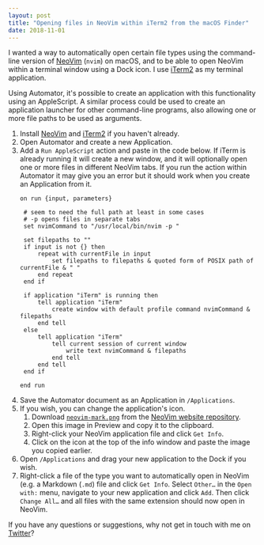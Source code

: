 ```yaml
---
layout: post
title: "Opening files in NeoVim within iTerm2 from the macOS Finder"
date: 2018-11-01
---
```


I wanted a way to automatically open certain file types using the command-line version of [NeoVim](https://neovim.io) (`nvim`) on macOS, and to be able to open NeoVim within a terminal window using a Dock icon. I use [iTerm2](https://iterm2.com) as my terminal application.

Using Automator, it's possible to create an application with this functionality using an AppleScript. A similar process could be used to create an application launcher for other command-line programs, also allowing one or more file paths to be used as arguments.

1. Install [NeoVim](https://neovim.io) and [iTerm2](https://iterm2.com) if you haven't already.
2. Open Automator and create a new Application.
3. Add a `Run AppleScript` action and paste in the code below. If iTerm is already running it will create a new window, and it will optionally open one or more files in different NeoVim tabs. If you run the action within Automator it may give you an error but it should work when you create an Application from it.
   ```applescript
   on run {input, parameters}

   	# seem to need the full path at least in some cases
   	# -p opens files in separate tabs
   	set nvimCommand to "/usr/local/bin/nvim -p "

   	set filepaths to ""
   	if input is not {} then
   		repeat with currentFile in input
   			set filepaths to filepaths & quoted form of POSIX path of currentFile & " "
   		end repeat
   	end if

   	if application "iTerm" is running then
   		tell application "iTerm"
   			create window with default profile command nvimCommand & filepaths
   		end tell
   	else
   		tell application "iTerm"
   			tell current session of current window
   				write text nvimCommand & filepaths
   			end tell
   		end tell
   	end if

   end run
   ```
4. Save the Automator document as an Application in `/Applications`.
5. If you wish, you can change the application's icon.
    1. Download [`neovim-mark.png`](https://github.com/neovim/neovim.github.io/blob/master/logos/neovim-mark.png) from the [NeoVim website repository](https://github.com/neovim/neovim.github.io).
    2. Open this image in Preview and copy it to the clipboard.
    3. Right-click your NeoVim application file and click `Get Info`.
    4. Click on the icon at the top of the info window and paste the image you copied earlier.
6. Open `/Applications` and drag your new application to the Dock if you wish.
7. Right-click a file of the type you want to automatically open in NeoVim (e.g. a Markdown (`.md`) file and click `Get Info`. Select `Other…` in the `Open with:` menu, navigate to your new application and click `Add`. Then click `Change All…` and all files with the same extension should now open in NeoVim.

If you have any questions or suggestions, why not get in touch with me on [Twitter](https://twitter.com/gregrs_uk)?
